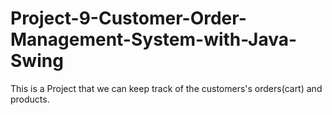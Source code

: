 # Project-9-Customer-Order-Management-System-with-Java-Swing


This is a Project that we can keep track of the customers's orders(cart) and products. 